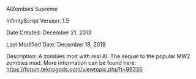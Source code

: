 AIZombies Supreme

InfinityScript Version: 1.5

Date Created: December 21, 2013

Last Modified Date: December 18, 2019

Description: A zombies mod with real AI. The sequel to the popular MW2 zombies mod. More information can be found here:
https://forum.teknogods.com/viewtopic.php?t=96330
